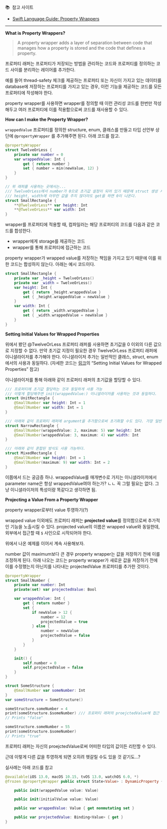 📚  참고 사이트

- [Swift Language Guide: Property Wrappers](https://docs.swift.org/swift-book/LanguageGuide/Properties.html#ID617)

---

**What is Property Wrappers?**

> A property wrapper adds a layer of separation between code that manages how a property is stored and the code that defines a property.

프로퍼티 래퍼는 프로퍼티가 저장되는 방법을 관리하는 코드와 프로퍼티를 정의하는 코드 사이를 분리하는 레이어를 추가한다.
> 

예를 들어 thread-safety 체크를 제공하는 프로퍼티 또는 자신이 가지고 있는 데이터를 database에 저장하는  프로퍼티를 가지고 있는 경우, 이런 기능을 제공하는 코드를 모든 프로퍼티에 작성해야 한다.

property wrapper를 사용하면 wrapper를 정의할 때 이런 관리성 코드를 한번만 작성해두고 여러 프로퍼티에 이를 적용함으로써 코드를 재사용할 수 있다.

**How can I make the Property Wrapper?**

`wrappedValue` 프로퍼티를 정의한 structure, enum, 클래스를 만들고 타입 선언부 상단에 `@propertyWrapper` 를 추가해주면 된다. 아래 코드를 참고.

```swift
@propertyWrapper
struct TwelveOrLess {
    private var number = 0
    var wrappedValue: Int {
        get { return number }
        set { number = min(newValue, 12) }
    }
}

// 위 래퍼를 사용하는 곳에서는...
/// TwelveOrLess에서 number가 0으로 초기값 설정이 되어 있기 때문에 struct 생성 시 
/// height, width에 아무런 값을 주지 않더라도 get을 하면 0이 나온다.
struct SmallRectangle {
    **@TwelveOrLess** var height: Int 
    **@TwelveOrLess** var width: Int
}
```

wrapper를 프로퍼티에 적용할 때, 컴파일러는 해당 프로퍼티의 코드를 다음과 같은 코드를 합성한다.

- wrapper에게 storage를 제공하는 코드
- wrapper를 통해 프로퍼티에 접근하는 코드

property wrapper가 wrapped value를 저장하는 책임을 가지고 있기 때문에 이를 위한 코드는 합성하지 않는다. 아래는 예시 코드이다.

```swift
struct SmallRectangle {
    private var _height = TwelveOrLess()
    private var _width = TwelveOrLess()
    var height: Int {
        get { return _height.wrappedValue }
        set { _height.wrappedValue = newValue }
    }
    var width: Int {
        get { return _width.wrappedValue }
        set { _width.wrappedValue = newValue }
    }
}
```

**Setting Initial Values for Wrapped Properties**

위에서 봤던 @TwelveOrLess 프로퍼티 래퍼를 사용하면 초기값을 0 이외의 다른 값으로 지정할 수 없다. 만약 초기값 지정이 필요한 경우 TwelveOrLess 프로퍼티 래퍼에 이니셜라이저를 추가해야 한다. 이니셜라이저 추가는 일반적인 클래스, struct, enum에서의 사용과 동일하다. 
(자세한 코드는 [링크](https://docs.swift.org/swift-book/LanguageGuide/Properties.html#ID617)의 “Setting Initial Values for Wrapped Properties” 참고)

이니셜라이저를 통해 아래와 같이 프로퍼티 래퍼의 초기값을 할당할 수 있다.

```swift
/// 프로퍼티에 초기값 할당하는 것과 동일하게 사용 가능
/// 이렇게 할당해주면 init(wrappedValue:) 이니셜라이저를 사용하는 것과 동일하다.
struct UnitRectangle {
    @SmallNumber var height: Int = 1
    @SmallNumber var width: Int = 1
}

/// 아래와 같이 프로퍼티 래퍼에 argument을 추가함으로써 초기화할 수도 있다. 가장 일반적인 방법이다.
struct NarrowRectangle {
    @SmallNumber(wrappedValue: 2, maximum: 5) var height: Int
    @SmallNumber(wrappedValue: 3, maximum: 4) var width: Int
}

/// 아래와 같이 혼합된 방식도 사용 가능하다.
struct MixedRectangle {
    @SmallNumber var height: Int = 1
    @SmallNumber(maximum: 9) var width: Int = 2
}
```

이쯤에서 드는 궁금증 하나. wrappedValue를 매개변수로 가지는 이니셜라이저에서 parameter name은 항상 wrappedValue여야 하는가? ㄴㄴ 꼭 그럴 필요는 없다. 그냥 이니셜라이저의 특성이랑 똑같다고 생각하면 됨.

**Projecting a Value From a Property Wrapper**

property wrapper로부터 value 투영하기(?)

wrapped value 이외에도 프로퍼티 래퍼는 **projected value**를 정의함으로써 추가적인 기능을 노출시킬 수 있다. projected value의 이름은 wrapped value와 동일한데, 외부에서 접근할 때 `$` 사인으로 시작되어야 한다.

위에서 나온 예제를 이어서 계속 사용해보자. 

number 값이 maximum보다 큰 경우 property wrapper는 값을 저장하기 전에 이를 조정하게 된다. 아래 나오는 코드는 property wrapper가 새로운 값을 저장하기 전에 이를 수정했는지 아닌지를 나타내는 projectedValue 프로퍼티를 추가한 것이다.

```swift
@propertyWrapper
struct SmallNumber {
    private var number: Int
    private(set) var projectedValue: Bool

    var wrappedValue: Int {
        get { return number }
        set {
            if newValue > 12 {
                number = 12
                projectedValue = true
            } else {
                number = newValue
                projectedValue = false
            }
        }
    }

    init() {
        self.number = 0
        self.projectedValue = false
    }
}

struct SomeStructure {
    @SmallNumber var someNumber: Int
}
var someStructure = SomeStructure()

someStructure.someNumber = 4
print(someStructure.$someNumber) /// 프로퍼티 래퍼의 proejctedValue에 접근
// Prints "false"

someStructure.someNumber = 55
print(someStructure.$someNumber)
// Prints "true"
```

프로퍼티 래퍼는 자신의 proejctedValue로써 어떠한 타입의 값이든 리턴할 수 있다.

근데 이렇게 다른 값을 투영하게 되면 오히려 헷갈릴 수도 있을 것 같기도…?

실사례는 아래 코드를 참고

```swift
@available(iOS 13.0, macOS 10.15, tvOS 13.0, watchOS 6.0, *)
@frozen @propertyWrapper public struct State<Value> : DynamicProperty {

    public init(wrappedValue value: Value)

    public init(initialValue value: Value)

    public var wrappedValue: Value { get nonmutating set }

    public var projectedValue: Binding<Value> { get }
}

```